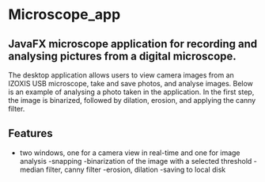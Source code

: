 # Microscope_app
## JavaFX microscope application for recording and analysing pictures from a digital microscope.

The desktop application allows users to view camera images from an IZOXIS USB microscope, take and save photos, and analyse images. Below is an example of analysing a photo taken in the application. In the first step, the image is binarized, followed by dilation, erosion, and applying the canny filter.

## Features
- two windows, one for a camera view in real-time and one for image analysis
-snapping
-binarization of the image with a selected threshold
-median filter, canny filter
-erosion, dilation
-saving to local disk
